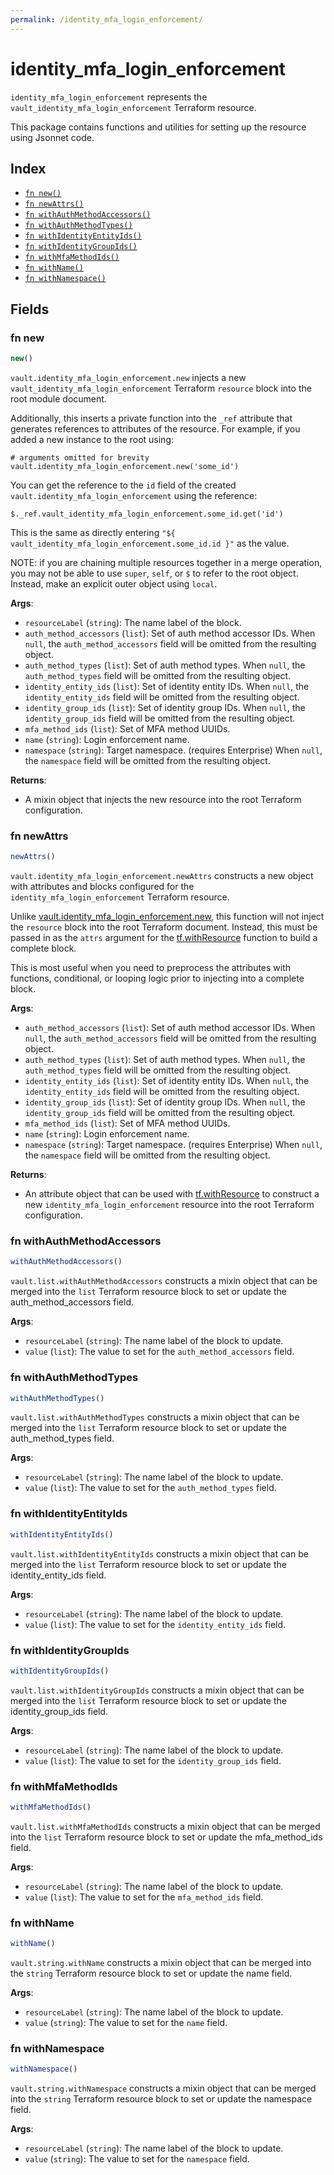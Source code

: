 ```yaml
---
permalink: /identity_mfa_login_enforcement/
---
```


# identity_mfa_login_enforcement

`identity_mfa_login_enforcement` represents the `vault_identity_mfa_login_enforcement` Terraform resource.



This package contains functions and utilities for setting up the resource using Jsonnet code.


## Index

* [`fn new()`](#fn-new)
* [`fn newAttrs()`](#fn-newattrs)
* [`fn withAuthMethodAccessors()`](#fn-withauthmethodaccessors)
* [`fn withAuthMethodTypes()`](#fn-withauthmethodtypes)
* [`fn withIdentityEntityIds()`](#fn-withidentityentityids)
* [`fn withIdentityGroupIds()`](#fn-withidentitygroupids)
* [`fn withMfaMethodIds()`](#fn-withmfamethodids)
* [`fn withName()`](#fn-withname)
* [`fn withNamespace()`](#fn-withnamespace)

## Fields

### fn new

```ts
new()
```


`vault.identity_mfa_login_enforcement.new` injects a new `vault_identity_mfa_login_enforcement` Terraform `resource`
block into the root module document.

Additionally, this inserts a private function into the `_ref` attribute that generates references to attributes of the
resource. For example, if you added a new instance to the root using:

    # arguments omitted for brevity
    vault.identity_mfa_login_enforcement.new('some_id')

You can get the reference to the `id` field of the created `vault.identity_mfa_login_enforcement` using the reference:

    $._ref.vault_identity_mfa_login_enforcement.some_id.get('id')

This is the same as directly entering `"${ vault_identity_mfa_login_enforcement.some_id.id }"` as the value.

NOTE: if you are chaining multiple resources together in a merge operation, you may not be able to use `super`, `self`,
or `$` to refer to the root object. Instead, make an explicit outer object using `local`.

**Args**:
  - `resourceLabel` (`string`): The name label of the block.
  - `auth_method_accessors` (`list`): Set of auth method accessor IDs. When `null`, the `auth_method_accessors` field will be omitted from the resulting object.
  - `auth_method_types` (`list`): Set of auth method types. When `null`, the `auth_method_types` field will be omitted from the resulting object.
  - `identity_entity_ids` (`list`): Set of identity entity IDs. When `null`, the `identity_entity_ids` field will be omitted from the resulting object.
  - `identity_group_ids` (`list`): Set of identity group IDs. When `null`, the `identity_group_ids` field will be omitted from the resulting object.
  - `mfa_method_ids` (`list`): Set of MFA method UUIDs.
  - `name` (`string`): Login enforcement name.
  - `namespace` (`string`): Target namespace. (requires Enterprise) When `null`, the `namespace` field will be omitted from the resulting object.

**Returns**:
- A mixin object that injects the new resource into the root Terraform configuration.


### fn newAttrs

```ts
newAttrs()
```


`vault.identity_mfa_login_enforcement.newAttrs` constructs a new object with attributes and blocks configured for the `identity_mfa_login_enforcement`
Terraform resource.

Unlike [vault.identity_mfa_login_enforcement.new](#fn-new), this function will not inject the `resource`
block into the root Terraform document. Instead, this must be passed in as the `attrs` argument for the
[tf.withResource](https://github.com/tf-libsonnet/core/tree/main/docs#fn-withresource) function to build a complete block.

This is most useful when you need to preprocess the attributes with functions, conditional, or looping logic prior to
injecting into a complete block.

**Args**:
  - `auth_method_accessors` (`list`): Set of auth method accessor IDs. When `null`, the `auth_method_accessors` field will be omitted from the resulting object.
  - `auth_method_types` (`list`): Set of auth method types. When `null`, the `auth_method_types` field will be omitted from the resulting object.
  - `identity_entity_ids` (`list`): Set of identity entity IDs. When `null`, the `identity_entity_ids` field will be omitted from the resulting object.
  - `identity_group_ids` (`list`): Set of identity group IDs. When `null`, the `identity_group_ids` field will be omitted from the resulting object.
  - `mfa_method_ids` (`list`): Set of MFA method UUIDs.
  - `name` (`string`): Login enforcement name.
  - `namespace` (`string`): Target namespace. (requires Enterprise) When `null`, the `namespace` field will be omitted from the resulting object.

**Returns**:
  - An attribute object that can be used with [tf.withResource](https://github.com/tf-libsonnet/core/tree/main/docs#fn-withresource) to construct a new `identity_mfa_login_enforcement` resource into the root Terraform configuration.


### fn withAuthMethodAccessors

```ts
withAuthMethodAccessors()
```

`vault.list.withAuthMethodAccessors` constructs a mixin object that can be merged into the `list`
Terraform resource block to set or update the auth_method_accessors field.



**Args**:
  - `resourceLabel` (`string`): The name label of the block to update.
  - `value` (`list`): The value to set for the `auth_method_accessors` field.


### fn withAuthMethodTypes

```ts
withAuthMethodTypes()
```

`vault.list.withAuthMethodTypes` constructs a mixin object that can be merged into the `list`
Terraform resource block to set or update the auth_method_types field.



**Args**:
  - `resourceLabel` (`string`): The name label of the block to update.
  - `value` (`list`): The value to set for the `auth_method_types` field.


### fn withIdentityEntityIds

```ts
withIdentityEntityIds()
```

`vault.list.withIdentityEntityIds` constructs a mixin object that can be merged into the `list`
Terraform resource block to set or update the identity_entity_ids field.



**Args**:
  - `resourceLabel` (`string`): The name label of the block to update.
  - `value` (`list`): The value to set for the `identity_entity_ids` field.


### fn withIdentityGroupIds

```ts
withIdentityGroupIds()
```

`vault.list.withIdentityGroupIds` constructs a mixin object that can be merged into the `list`
Terraform resource block to set or update the identity_group_ids field.



**Args**:
  - `resourceLabel` (`string`): The name label of the block to update.
  - `value` (`list`): The value to set for the `identity_group_ids` field.


### fn withMfaMethodIds

```ts
withMfaMethodIds()
```

`vault.list.withMfaMethodIds` constructs a mixin object that can be merged into the `list`
Terraform resource block to set or update the mfa_method_ids field.



**Args**:
  - `resourceLabel` (`string`): The name label of the block to update.
  - `value` (`list`): The value to set for the `mfa_method_ids` field.


### fn withName

```ts
withName()
```

`vault.string.withName` constructs a mixin object that can be merged into the `string`
Terraform resource block to set or update the name field.



**Args**:
  - `resourceLabel` (`string`): The name label of the block to update.
  - `value` (`string`): The value to set for the `name` field.


### fn withNamespace

```ts
withNamespace()
```

`vault.string.withNamespace` constructs a mixin object that can be merged into the `string`
Terraform resource block to set or update the namespace field.



**Args**:
  - `resourceLabel` (`string`): The name label of the block to update.
  - `value` (`string`): The value to set for the `namespace` field.
